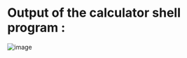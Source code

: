 # Output of the calculator shell program : 
![image](https://github.com/user-attachments/assets/11c1b122-b02b-468c-8613-efc0dd020a2b)
